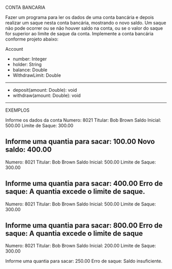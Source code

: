 CONTA BANCARIA

Fazer um programa para ler os dados de uma conta bancária
e depois realizar um saque nesta conta bancária, mostrando o novo
saldo. Um saque não pode ocorrer ou se não houver saldo na conta,
ou se o valor do saque for superior ao limite de saque da conta.
Implemente a conta bancária conforme projeto abaixo:

Account

- number: Integer
- holder: String
- balance: Double
- WithdrawLimit: Double
-----------------------------
+ deposit(amount: Double): void
+ withdraw(amount: Double): void
-----------------------------

EXEMPLOS

Informe os dados da conta
Numero: 8021
Titular: Bob Brown
Saldo Inicial: 500.00
Limite de Saque: 300.00

Informe uma quantia para sacar: 100.00
Novo saldo: 400.00
-----------------------------

Numero: 8021
Titular: Bob Brown
Saldo Inicial: 500.00
Limite de Saque: 300.00

Informe uma quantia para sacar: 400.00
Erro de saque: A quantia excede o limite de saque.
-----------------------------

Numero: 8021
Titular: Bob Brown
Saldo Inicial: 500.00
Limite de Saque: 300.00

Informe uma quantia para sacar: 800.00
Erro de saque: A quantia excede o limite de saque
-----------------------------

Numero: 8021
Titular: Bob Brown
Saldo Inicial: 200.00
Limite de Saque: 300.00

Informe uma quantia para sacar: 250.00
Erro de saque: Saldo insuficiente.
